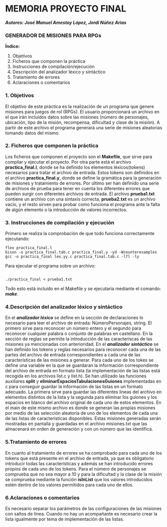 # MEMORIA PROYECTO FINAL


***Autores: José Manuel Amestoy López, Jordi Núñez Arias***



### GENERADOR DE MISIONES PARA RPGs


**Índice:**
1. Objetivos
2. Ficheros que componen la práctica
3. Instrucciones de compilación/ejecución
4. Descripción del analizador léxico y sintáctico
5. Tratamiento de errores
6. Aclaraciones o comentarios



### 1. Objetivos


El objetivo de este práctica es la realización de un programa que genere misiones para juegos de rol (RPGs).
El usuario proporcionará un archivo en el que irán incluídos datos sobre las misiones (número de personajes,
ubicación, tipo de la misión, recompensa, dificultad y clase de la misión). A partir de este archivo el programa
generará una serie de misiones aleatorias tomando datos del mismo.



### 2. Ficheros que componen la práctica


Los ficheros que componen el proyecto son el **Makefile**, que sirve para compilar y ejecutar el proyecto. Por otra parte está el archivo **practica_final.l**, donde se ha definido los elementos léxicos(tokens) necesarios para tratar el archivo de entrada. Estos tokens son definidos en el archivo **practica_final.y**, donde se define la gramática para la generación de misiones y tratamiento de errores. Por último ser han definido una serie de archivos de prueba para tener en cuenta los diferentes errores que pueden surgir con diferentes archivos de entrada. El archivo **prueba1.txt** contiene un archivo con una sintaxis correcta, **prueba2.txt** es un archivo vacío, y el resto sirven para probar como funciona el programa ante la falta de algún elemento o la introducción de valores incorrectos. 



### 3. Instrucciones de compilación y ejecución


Primero se realiza la comprobación de que todo funciona correctamente ejecutando:

~~~
flex practica_final.l
bison -o practica_final.tab.c practica_final.y -yd -Wcounterexamples
gcc -o practica_final lex.yy.c practica_final.tab.c -lfl -ly
~~~

Para ejecutar el programa sobre un archivo:
~~~

./practica_final < prueba1.txt

~~~

Todo esto está incluído en el Makefile y se ejecutaría mediante el comando: ***make***.



### 4.Descripción del analizador léxico y sintáctico


En el ***analizador léxico*** se define en la sección de declaraciones lo necesario para leer el archivo de entrada: NúmeroPersonajes, string. El primero sirve para reconocer un número entero y el segundo para reconocer cualquier palabra o conjunto de palabras en castellano. En la sección de reglas se permite la introducción de las caracteríscas de las misiones ya mencionadas con anterioridad. 
En el ***analizador sintáctico*** se han definido los tokens y reglas necesarios para reconocer cada una de las partes del archivo de entrada correspondientes a cada una de las características de las misiones a generar. Para cada uno de los tokes se define una variable en la que se guardaran la información correspondiente del archivo de entrada en formato lista (la implementación de las listas está recogida en los archivos list.c y list.h). Se han utilizado las funciones auxiliares **split** y **eliminarEspaciosTabulacionesGuiones** implementadas en c para conseguir guardar la información de las listas en un formato adecuado. La primera sirve para guardar las diferentes lineas del archivo en elementos distintos de la lista y la segunda para eliminar los guiones y los espacios en blanco del archivo original de cada uno de estos elementos.
En el main de este mismo archivo es donde se generan las propias misiones por medio de las selección aleatoria de uno de los elementos de cada una de las listas de características disponibles. Estas misiones generadas serán mostradas en pantalla y guardadas en el archivo misiones.txt que las almacenará en orden de generación y con un número que las identifica.

### 5.Tratamiento de errores

En cuanto al tratamiento de errores se ha comprobado para cada uno de los tokens que está presente en el archivo de entrada, ya que es obligatorio introducir todas las características y además se han introducido errores propios de cada uno de los tokens. Para el número de personajes se comprueba que no sea mayor a 10 y para la dificultad y la clase de la misión se comprueba mediante la función **isInList** que los valores introducidos estén dentro de los valores permitidos para cada uno de ellos.

### 6.Aclaraciones o comentarios

Es necesario separar los parámetros de las configuraciones de las misiones con saltos de línea. Cuando no hay un acompañante es necesario crear la lista igualmente por tema de implementación de las listas.

